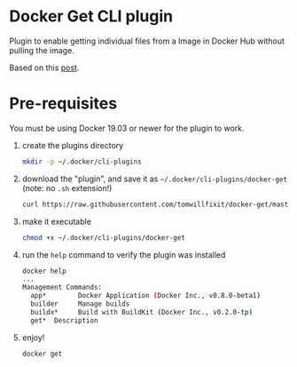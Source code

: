 # Docker Get CLI plugin

Plugin to enable getting individual files from a Image in Docker Hub without pulling the image.

Based on this [post](https://medium.com/@thomas.shaw78/extracting-a-single-artifact-from-a-docker-image-without-pulling-3fc038a6e57e).

# Pre-requisites

You must be using Docker 19.03 or newer for the plugin to work.

1. create the plugins directory

    ```bash
    mkdir -p ~/.docker/cli-plugins
    ```
2. download the "plugin", and save it as `~/.docker/cli-plugins/docker-get` (note: no `.sh` extension!)

    ```bash
    curl https://raw.githubusercontent.com/tomwillfixit/docker-get/master/docker-get.sh > ~/.docker/cli-plugins/docker-get
    ```
3. make it executable

    ```bash
    chmod +x ~/.docker/cli-plugins/docker-get
    ```

4. run the `help` command to verify the plugin was installed

    ```bash
    docker help
    ...
    Management Commands:
      app*        Docker Application (Docker Inc., v0.8.0-beta1)
      builder     Manage builds
      buildx*     Build with BuildKit (Docker Inc., v0.2.0-tp)
      get*  Description
    ```
    
5. enjoy!

    ```bash
    docker get
    ```
